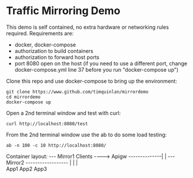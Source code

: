 # Traffic Mirroring Demo

This demo is self contained, no extra hardware or networking rules required. Requirements are:
* docker, docker-compose
* authorization to build containers
* authorization to forward host ports
* port 8080 open on the host (if you need to use a different port, change docker-compose.yml line 37 before you run "docker-compose up")

Clone this repo and use docker-compose to bring up the environment:

    git clone https://www.github.com/timquinlan/mirrordemo
    cd mirrordemo
    docker-compose up

Open a 2nd terminal window and test with curl:

    curl http://localhost:8080/test

From the 2nd terminal window use the ab to do some load testing:

    ab -n 100 -c 10 http://localhost:8080/
    
Container layout:
                                                              --- Mirror1
                           Clients ----> Apigw --------------|
                                           |                  --- Mirror2
                                  ------------------
                                |          |         |                            
                               App1       App2      App3                  
